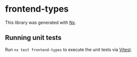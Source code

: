 # frontend-types

This library was generated with [Nx](https://nx.dev).

## Running unit tests

Run `nx test frontend-types` to execute the unit tests via [Vitest](https://vitest.dev/).
